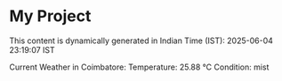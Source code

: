 # My Project

This content is dynamically generated in Indian Time (IST): 2025-06-04 23:19:07 IST


Current Weather in Coimbatore:
Temperature: 25.88 °C
Condition: mist
